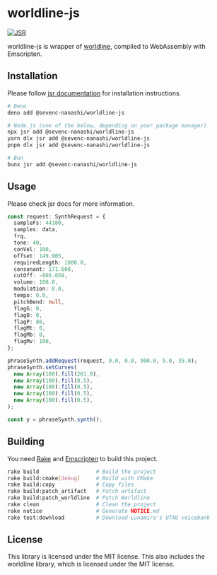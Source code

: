 # worldline-js

[![JSR](https://jsr.io/badges/@sevenc-nanashi/worldline-js)](https://jsr.io/@sevenc-nanashi/worldline-js)

worldline-js is wrapper of
[worldline](https://github.com/stakira/OpenUtau/tree/master/cpp), compiled to
WebAssembly with Emscripten.

## Installation

Please follow [jsr documentation](https://jsr.io/docs/using-packages) for
installation instructions.

```bash
# Deno
deno add @sevenc-nanashi/worldline-js

# Node.js (one of the below, depending on your package manager)
npx jsr add @sevenc-nanashi/worldline-js
yarn dlx jsr add @sevenc-nanashi/worldline-js
pnpm dlx jsr add @sevenc-nanashi/worldline-js

# Bun
bunx jsr add @sevenc-nanashi/worldline-js
```

## Usage

Please check jsr docs for more information.

```ts
const request: SynthRequest = {
  sampleFs: 44100,
  samples: data,
  frq,
  tone: 40,
  conVel: 100,
  offset: 149.905,
  requiredLength: 1000.0,
  consonant: 171.608,
  cutOff: -866.658,
  volume: 100.0,
  modulation: 0.0,
  tempo: 0.0,
  pitchBend: null,
  flagG: 0,
  flagO: 0,
  flagP: 86,
  flagMt: 0,
  flagMb: 0,
  flagMv: 100,
};

phraseSynth.addRequest(request, 0.0, 0.0, 900.0, 5.0, 35.0);
phraseSynth.setCurves(
  new Array(100).fill(261.0),
  new Array(100).fill(0.5),
  new Array(100).fill(0.5),
  new Array(100).fill(0.5),
  new Array(100).fill(0.5),
);

const y = phraseSynth.synth();
```

## Building

You need [Rake](https://ruby.github.io/rake/) and
[Emscripten](https://emscripten.org/) to build this project.

```bash
rake build                  # Build the project
rake build:cmake[debug]     # Build with CMake
rake build:copy             # Copy files
rake build:patch_artifact   # Patch artifact
rake build:patch_worldline  # Patch Worldline
rake clean                  # Clean the project
rake notice                 # Generate NOTICE.md
rake test:download          # Download Lunamira's UTAU voicebank
```

## License

This library is licensed under the MIT license. This also includes the worldline
library, which is licensed under the MIT license.
